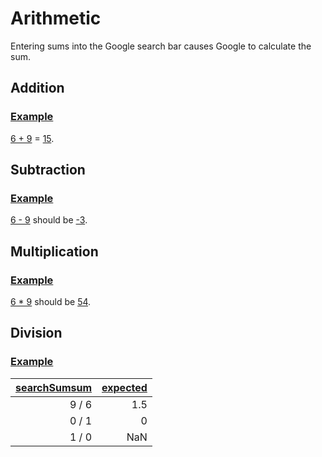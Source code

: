 # Arithmetic

Entering sums into the Google search bar causes Google to calculate the sum.

## Addition
### [Example](- "addition")
[6 + 9][search] = [15][check].

## Subtraction
### [Example](- "subtraction")
[6 - 9][search] should be [-3][check].

## Multiplication
### [Example](- "multiplication")
[6 * 9][search] should be [54][check].

## Division
### [Example](- "division")
|[searchSum][][sum][]|[expected][check]|
|-------------------:|----------------:|
|9 / 6|1.5|
|0 / 1|0|
|1 / 0|NaN|


[search]: - "searchFor(#TEXT)"
[check]:  - "?=getCalculatorResult()"

[searchSum]: - "searchFor(#sum)"
[sum]:       - "#sum"


